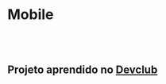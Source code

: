 <h1>Mobile</h1>
<br>
<br>
<h2>Projeto aprendido no <a href="https://rodolfomori.com.br/devclub">Devclub</a></h2>
<br>
<br>
<h2></h2>
